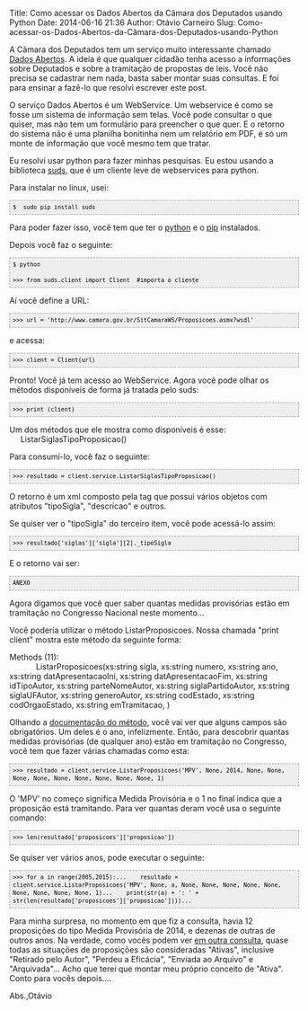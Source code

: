 Title: Como acessar os Dados Abertos da Câmara dos Deputados usando Python
Date: 2014-06-16 21:36
Author: Otávio Carneiro
Slug: Como-acessar-os-Dados-Abertos-da-Câmara-dos-Deputados-usando-Python

A Câmara dos Deputados tem um serviço muito interessante chamado [Dados
Abertos](http://www2.camara.leg.br/transparencia/dados-abertos). A ideia
é que qualquer cidadão tenha acesso a informações sobre Deputados e
sobre a tramitação de propostas de leis. Você não precisa se cadastrar
nem nada, basta saber montar suas consultas. E foi para ensinar a
fazê-lo que resolvi escrever este post.

<style>  pre {background-color: #eeeeee; border: 1px dashed #999999; color: black; font-family: Andale Mono, Lucida Console, Monaco, fixed, monospace; font-size: 12px; line-height: 14px; overflow: auto; padding: 5px; width: 100%;}  code {color: black; word-wrap: normal;} </style>
O serviço Dados Abertos é um WebService. Um webservice é como se fosse
um sistema de informação sem telas. Você pode consultar o que quiser,
mas não tem um formulário para preencher o que quer. E o retorno do
sistema não é uma planilha bonitinha nem um relatório em PDF, é só um
monte de informação que você mesmo tem que tratar.

Eu resolvi usar python para fazer minhas pesquisas. Eu estou usando a
biblioteca [suds](https://fedorahosted.org/suds/), que é um cliente leve
de webservices para python.

Para instalar no linux, usei:

    $  sudo pip install suds

Para poder fazer isso, você tem que ter o
[python](https://www.python.org/) e o
[pip](http://pip.readthedocs.org/en/latest/index.html) instalados.

Depois você faz o seguinte:

    $ python

    >>> from suds.client import Client  #importa o cliente

Aí você define a URL:

    >>> url = 'http://www.camara.gov.br/SitCamaraWS/Proposicoes.asmx?wsdl'

e acessa:

    >>> client = Client(url)

Pronto! Você já tem acesso ao WebService. Agora você pode olhar os
métodos disponíveis de forma já tratada pelo suds:

    >>> print (client)

Um dos métodos que ele mostra como disponíveis é esse:  
     ListarSiglasTipoProposicao()

Para consumí-lo, você faz o seguinte:

    >>> resultado = client.service.ListarSiglasTipoProposicao()

O retorno é um xml composto pela tag <siglas> que possui vários objetos
<sigla> com atributos "tipoSigla", "descricao" e outros.

Se quiser ver o "tipoSigla" do terceiro item, você pode acessá-lo assim:

    >>> resultado['siglas']['sigla'][2]._tipoSigla

E o retorno vai ser: 

    ANEXO

Agora digamos que você quer saber quantas medidas provisórias estão em
tramitação no Congresso Nacional neste momento...

Você poderia utilizar o método ListarProposicoes. Nossa chamada "print
client" mostra este método da seguinte forma:

Methods (11):  
            ListarProposicoes(xs:string sigla, xs:string numero,
xs:string ano, xs:string datApresentacaoIni, xs:string
datApresentacaoFim, xs:string idTipoAutor, xs:string parteNomeAutor,
xs:string siglaPartidoAutor, xs:string siglaUFAutor, xs:string
generoAutor, xs:string codEstado, xs:string codOrgaoEstado, xs:string
emTramitacao, )

Olhando a [documentação do
método](http://www2.camara.leg.br/transparencia/dados-abertos/dados-abertos-legislativo/webservices/proposicoes-1/listarproposicoes),
você vai ver que alguns campos são obrigatórios. Um deles é o ano,
infelizmente. Então, para descobrir quantas medidas provisórias (de
qualquer ano) estão em tramitação no Congresso, você tem que fazer
várias chamadas como esta:

    >>> resultado = client.service.ListarProposicoes('MPV', None, 2014, None, None, None, None, None, None, None, None, None, 1)

O 'MPV' no começo significa Medida Provisória e o 1 no final indica que
a proposição está tramitando. Para ver quantas deram você usa o seguinte
comando:

    >>> len(resultado['proposicoes']['proposicao'])

Se quiser ver vários anos, pode executar o seguinte:

    >>> for a in range(2005,2015):...    resultado = client.service.ListarProposicoes('MPV', None, a, None, None, None, None, None, None, None, None, None, 1)...    print(str(a) + ': ' + str(len(resultado['proposicoes']['proposicao'])))...

Para minha surpresa, no momento em que fiz a consulta, havia 12
proposições do tipo Medida Provisória de 2014, e dezenas de outras de
outros anos. Na verdade, como vocês podem ver [em outra
consulta](http://www.camara.gov.br/SitCamaraWS/Proposicoes.asmx/ListarSituacoesProposicao),
quase todas as situações de proposições são consideradas "Ativas",
inclusive "Retirado pelo Autor", "Perdeu a Eficácia", "Enviada ao
Arquivo" e "Arquivada"... Acho que terei que montar meu próprio conceito
de "Ativa". Conto para vocês depois....

Abs.,Otávio </sigla></siglas>

